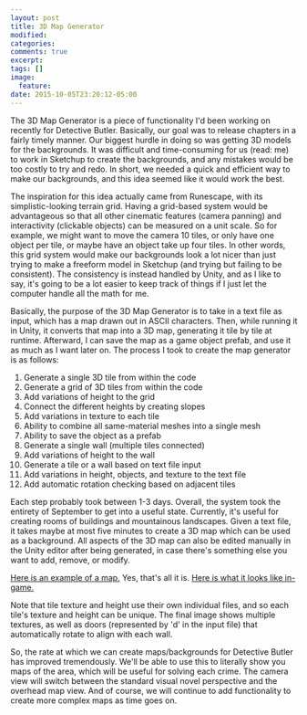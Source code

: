 ```yaml
---
layout: post
title: 3D Map Generator
modified:
categories:
comments: true
excerpt:
tags: []
image:
  feature:
date: 2015-10-05T23:20:12-05:00
---
```


The 3D Map Generator is a piece of functionality I'd been working on recently for Detective Butler. Basically, our goal was to release chapters in a fairly timely manner. Our biggest hurdle in doing so was getting 3D models for the backgrounds. It was difficult and time-consuming for us (read: me) to work in Sketchup to create the backgrounds, and any mistakes would be too costly to try and redo. In short, we needed a quick and efficient way to make our backgrounds, and this idea seemed like it would work the best.

The inspiration for this idea actually came from Runescape, with its simplistic-looking terrain grid. Having a grid-based system would be advantageous so that all other cinematic features (camera panning) and interactivity (clickable objects) can be measured on a unit scale. So for example, we might want to move the camera 10 tiles, or only have one object per tile, or maybe have an object take up four tiles. In other words, this grid system would make our backgrounds look a lot nicer than just trying to make a freeform model in Sketchup (and trying but failing to be consistent). The consistency is instead handled by Unity, and as I like to say, it's going to be a lot easier to keep track of things if I just let the computer handle all the math for me.

Basically, the purpose of the 3D Map Generator is to take in a text file as input, which has a map drawn out in ASCII characters. Then, while running it in Unity, it converts that map into a 3D map, generating it tile by tile at runtime. Afterward, I can save the map as a game object prefab, and use it as much as I want later on. The process I took to create the map generator is as follows:

1. Generate a single 3D tile from within the code
2. Generate a grid of 3D tiles from within the code
3. Add variations of height to the grid
4. Connect the different heights by creating slopes
5. Add variations in texture to each tile
6. Ability to combine all same-material meshes into a single mesh
7. Ability to save the object as a prefab
8. Generate a single wall (multiple tiles connected)
9. Add variations of height to the wall
10. Generate a tile or a wall based on text file input
11. Add variations in height, objects, and texture to the text file
12. Add automatic rotation checking based on adjacent tiles

Each step probably took between 1-3 days. Overall, the system took the entirety of September to get into a useful state. Currently, it's useful for creating rooms of buildings and mountainous landscapes. Given a text file, it takes maybe at most five minutes to create a 3D map which can be used as a background. All aspects of the 3D map can also be edited manually in the Unity editor after being generated, in case there's something else you want to add, remove, or modify.

[Here is an example of a map.](/files/map-example.txt) Yes, that's all it is. [Here is what it looks like in-game.](/images/map-example.jpg)

Note that tile texture and height use their own individual files, and so each tile's texture and height can be unique. The final image shows multiple textures, as well as doors (represented by 'd' in the input file) that automatically rotate to align with each wall.

So, the rate at which we can create maps/backgrounds for Detective Butler has improved tremendously. We'll be able to use this to literally show you maps of the area, which will be useful for solving each crime. The camera view will switch between the standard visual novel perspective and the overhead map view. And of course, we will continue to add functionality to create more complex maps as time goes on.
